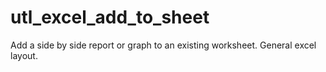 # utl_excel_add_to_sheet
Add a side by side report or graph to an existing worksheet. General excel layout.
